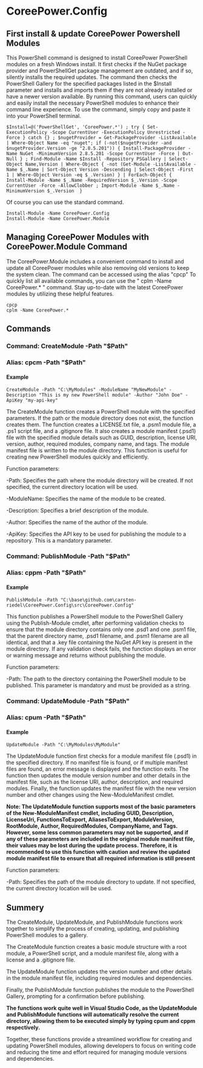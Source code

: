 # CoreePower.Config

## First install & update CoreePower Powershell Modules

This PowerShell command is designed to install CoreePower PowerShell modules on a fresh Windows install. It first checks if the NuGet package provider and PowerShellGet package management are outdated, and if so, silently installs the required updates. The command then checks the PowerShell Gallery for the specified packages listed in the $Install parameter and installs and imports them if they are not already installed or have a newer version available. By running this command, users can quickly and easily install the necessary PowerShell modules to enhance their command line experience. To use the command, simply copy and paste it into your PowerShell terminal.

```
$Install=@('PowerShellGet', 'CoreePower.*') ; try { Set-ExecutionPolicy -Scope CurrentUser -ExecutionPolicy Unrestricted -Force } catch {} ; $nugetProvider = Get-PackageProvider -ListAvailable | Where-Object Name -eq "nuget"; if (-not($nugetProvider -and $nugetProvider.Version -ge "2.8.5.201")) { Install-PackageProvider -Name NuGet -MinimumVersion 2.8.5.201 -Scope CurrentUser -Force | Out-Null } ; Find-Module -Name $Install -Repository PSGallery | Select-Object Name,Version | Where-Object { -not (Get-Module -ListAvailable -Name $_.Name | Sort-Object Version -Descending | Select-Object -First 1 | Where-Object Version -eq $_.Version) } | ForEach-Object {  Install-Module -Name $_.Name -RequiredVersion $_.Version -Scope CurrentUser -Force -AllowClobber ; Import-Module -Name $_.Name -MinimumVersion $_.Version  }
```

Of course you can use the standard command.
```
Install-Module -Name CoreePower.Config
Install-Module -Name CoreePower.Module
```

## Managing CoreePower Modules with CoreePower.Module Command

The CoreePower.Module includes a convenient command to install and update all CoreePower modules while also removing old versions to keep the system clean. The command can be accessed using the alias "cpcp" To quickly list all available commands, you can use the " cplm -Name CoreePower.* " command. Stay up-to-date with the latest CoreePower modules by utilizing these helpful features.

```
cpcp
cplm -Name CoreePower.*
```

## Commands

### Command: CreateModule -Path "$Path" 
### Alias:   cpcm -Path "$Path"

#### Example
```
CreateModule -Path "C:\MyModules" -ModuleName "MyNewModule" -Description "This is my new PowerShell module" -Author "John Doe" -ApiKey "my-api-key"
```
The CreateModule function creates a PowerShell module with the specified parameters. If the path or the module directory does not exist, the function creates them. The function creates a LICENSE.txt file, a .psm1 module file, a .ps1 script file, and a .gitignore file. It also creates a module manifest (.psd1) file with the specified module details such as GUID, description, license URI, version, author, required modules, company name, and tags. The module manifest file is written to the module directory. This function is useful for creating new PowerShell modules quickly and efficiently.

Function parameters:

-Path: Specifies the path where the module directory will be created. If not specified, the current directory location will be used.

-ModuleName: Specifies the name of the module to be created.

-Description: Specifies a brief description of the module.

-Author: Specifies the name of the author of the module.

-ApiKey: Specifies the API key to be used for publishing the module to a repository. This is a mandatory parameter.

### Command: PublishModule -Path "$Path" 
### Alias:   cppm -Path "$Path"

#### Example
```
PublishModule -Path "C:\base\github.com\carsten-riedel\CoreePower.Config\src\CoreePower.Config"
```

This function publishes a PowerShell module to the PowerShell Gallery using the Publish-Module cmdlet, after performing validation checks to ensure that the module directory contains only one .psd1 and one .psm1 file, that the parent directory name, .psd1 filename, and .psm1 filename are all identical, and that a .key file containing the NuGet API key is present in the module directory. If any validation check fails, the function displays an error or warning message and returns without publishing the module.

Function parameters:

-Path: The path to the directory containing the PowerShell module to be published. This parameter is mandatory and must be provided as a string.

### Command: UpdateModule -Path "$Path" 
### Alias:   cpum -Path "$Path"

#### Example
```
UpdateModule -Path "C:\MyModules\MyModule"
```

The UpdateModule function first checks for a module manifest file (.psd1) in the specified directory. If no manifest file is found, or if multiple manifest files are found, an error message is displayed and the function exits. The function then updates the module version number and other details in the manifest file, such as the license URI, author, description, and required modules. Finally, the function updates the manifest file with the new version number and other changes using the New-ModuleManifest cmdlet.

**Note: The UpdateModule function supports most of the basic parameters of the New-ModuleManifest cmdlet, including GUID, Description, LicenseUri, FunctionsToExport, AliasesToExport, ModuleVersion, RootModule, Author, RequiredModules, CompanyName, and Tags. However, some less common parameters may not be supported, and if any of these parameters are included in the original module manifest file, their values may be lost during the update process. Therefore, it is recommended to use this function with caution and review the updated module manifest file to ensure that all required information is still present**

Function parameters:

-Path: Specifies the path of the module directory to update. If not specified, the current directory location will be used.

## Summery
The CreateModule, UpdateModule, and PublishModule functions work together to simplify the process of creating, updating, and publishing PowerShell modules to a gallery.

The CreateModule function creates a basic module structure with a root module, a PowerShell script, and a module manifest file, along with a license and a .gitignore file.

The UpdateModule function updates the version number and other details in the module manifest file, including required modules and dependencies.

Finally, the PublishModule function publishes the module to the PowerShell Gallery, prompting for a confirmation before publishing.

**The functions work quite well in Visual Studio Code, as the UpdateModule and PublishModule functions will automatically resolve the current directory, allowing them to be executed simply by typing cpum and cppm respectively.**

Together, these functions provide a streamlined workflow for creating and updating PowerShell modules, allowing developers to focus on writing code and reducing the time and effort required for managing module versions and dependencies.
